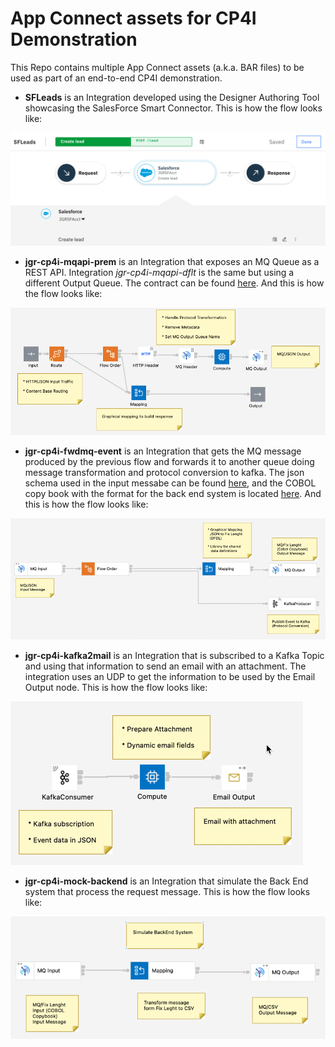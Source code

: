 # App Connect assets for CP4I Demonstration

This Repo contains multiple App Connect assets (a.k.a. BAR files) to be used as part of an end-to-end CP4I demonstration.

* **SFLeads** is an Integration developed using the Designer Authoring Tool showcasing the SalesForce Smart Connector. This is how the flow looks like:

![ACE Integrations Image 0](images/SFLeads-Flow.png)

* **jgr-cp4i-mqapi-prem** is an Integration that exposes an MQ Queue as a REST API. Integration *jgr-cp4i-mqapi-dflt* is the same but using a different Output Queue. The contract can be found [here](https://github.com/gomezrjo/cp4idemo/blob/main/artifacts/jgr-cp4i-mqapi-prem.json). And this is how the flow looks like:

![ACE Integrations Image 1](images/jgr-cp4i-mqapi-prem.png)

* **jgr-cp4i-fwdmq-event** is an Integration that gets the MQ message produced by the previous flow and forwards it to another queue doing message transformation and protocol conversion to kafka. The json schema used in the input messabe can be found [here](https://github.com/gomezrjo/cp4idemo/blob/main/artifacts/contact.json), and the COBOL copy book with the format for the back end system is located [here](https://github.com/gomezrjo/cp4idemo/blob/main/artifacts/contact.cpy). And this is how the flow looks like:

![ACE Integrations Image 2](images/jgr-cp4i-fwdmq-event.png)

* **jgr-cp4i-kafka2mail** is an Integration that is subscribed to a Kafka Topic and using that information to send an email with an attachment. The integration uses an UDP to get the information to be used by the Email Output node. This is how the flow looks like:

![ACE Integrations Image 3](images/jgr-cp4i-kafka2mail.png)

* **jgr-cp4i-mock-backend** is an Integration that simulate the Back End system that process the request message. This is how the flow looks like:

![ACE Integrations Image 4](images/jgr-cp4i-mock-backend.png)


